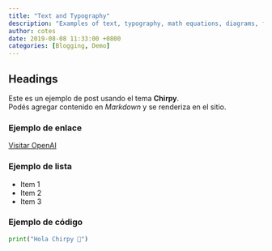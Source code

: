 ```yaml
---
title: "Text and Typography"
description: "Examples of text, typography, math equations, diagrams, flowcharts, pictures, videos, and more."
author: cotes
date: 2019-08-08 11:33:00 +0800
categories: [Blogging, Demo]
---
```


## Headings

Este es un ejemplo de post usando el tema **Chirpy**.  
Podés agregar contenido en *Markdown* y se renderiza en el sitio.

### Ejemplo de enlace

[Visitar OpenAI](https://openai.com)

### Ejemplo de lista

- Item 1
- Item 2
- Item 3

### Ejemplo de código

```python
print("Hola Chirpy 🚀")

